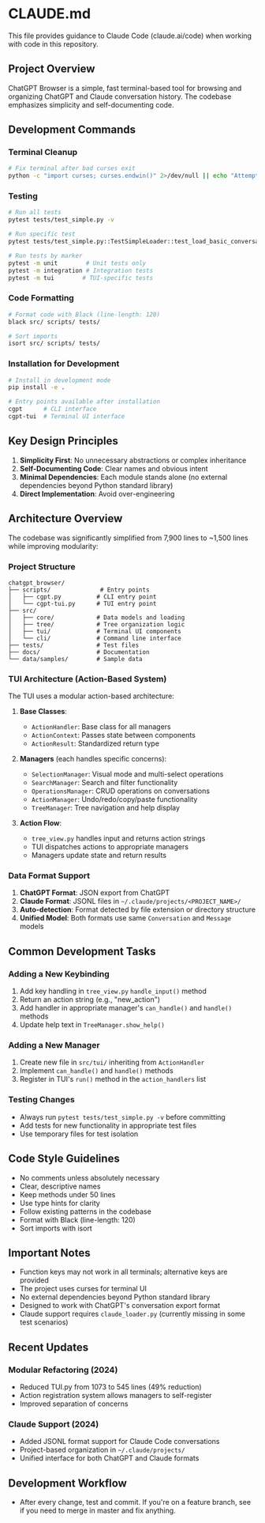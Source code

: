 # CLAUDE.md

This file provides guidance to Claude Code (claude.ai/code) when working with code in this repository.

## Project Overview

ChatGPT Browser is a simple, fast terminal-based tool for browsing and organizing ChatGPT and Claude conversation history. The codebase emphasizes simplicity and self-documenting code.

## Development Commands

### Terminal Cleanup
```bash
# Fix terminal after bad curses exit
python -c "import curses; curses.endwin()" 2>/dev/null || echo "Attempted terminal cleanup"
```

### Testing
```bash
# Run all tests
pytest tests/test_simple.py -v

# Run specific test
pytest tests/test_simple.py::TestSimpleLoader::test_load_basic_conversation -v

# Run tests by marker
pytest -m unit        # Unit tests only
pytest -m integration # Integration tests
pytest -m tui        # TUI-specific tests
```

### Code Formatting
```bash
# Format code with Black (line-length: 120)
black src/ scripts/ tests/

# Sort imports
isort src/ scripts/ tests/
```

### Installation for Development
```bash
# Install in development mode
pip install -e .

# Entry points available after installation
cgpt      # CLI interface
cgpt-tui  # Terminal UI interface
```

## Key Design Principles

1. **Simplicity First**: No unnecessary abstractions or complex inheritance
2. **Self-Documenting Code**: Clear names and obvious intent
3. **Minimal Dependencies**: Each module stands alone (no external dependencies beyond Python standard library)
4. **Direct Implementation**: Avoid over-engineering

## Architecture Overview

The codebase was significantly simplified from 7,900 lines to ~1,500 lines while improving modularity:

### Project Structure
```
chatgpt_browser/
├── scripts/              # Entry points
│   ├── cgpt.py          # CLI entry point
│   └── cgpt-tui.py      # TUI entry point
├── src/
│   ├── core/            # Data models and loading
│   ├── tree/            # Tree organization logic
│   ├── tui/             # Terminal UI components
│   └── cli/             # Command line interface
├── tests/               # Test files
├── docs/                # Documentation
└── data/samples/        # Sample data
```

### TUI Architecture (Action-Based System)
The TUI uses a modular action-based architecture:

1. **Base Classes**:
   - `ActionHandler`: Base class for all managers
   - `ActionContext`: Passes state between components
   - `ActionResult`: Standardized return type

2. **Managers** (each handles specific concerns):
   - `SelectionManager`: Visual mode and multi-select operations
   - `SearchManager`: Search and filter functionality
   - `OperationsManager`: CRUD operations on conversations
   - `ActionManager`: Undo/redo/copy/paste functionality
   - `TreeManager`: Tree navigation and help display

3. **Action Flow**:
   - `tree_view.py` handles input and returns action strings
   - TUI dispatches actions to appropriate managers
   - Managers update state and return results

### Data Format Support

1. **ChatGPT Format**: JSON export from ChatGPT
2. **Claude Format**: JSONL files in `~/.claude/projects/<PROJECT_NAME>/`
3. **Auto-detection**: Format detected by file extension or directory structure
4. **Unified Model**: Both formats use same `Conversation` and `Message` models

## Common Development Tasks

### Adding a New Keybinding
1. Add key handling in `tree_view.py` `handle_input()` method
2. Return an action string (e.g., "new_action")
3. Add handler in appropriate manager's `can_handle()` and `handle()` methods
4. Update help text in `TreeManager.show_help()`

### Adding a New Manager
1. Create new file in `src/tui/` inheriting from `ActionHandler`
2. Implement `can_handle()` and `handle()` methods
3. Register in TUI's `run()` method in the `action_handlers` list

### Testing Changes
- Always run `pytest tests/test_simple.py -v` before committing
- Add tests for new functionality in appropriate test files
- Use temporary files for test isolation

## Code Style Guidelines

- No comments unless absolutely necessary
- Clear, descriptive names
- Keep methods under 50 lines
- Use type hints for clarity
- Follow existing patterns in the codebase
- Format with Black (line-length: 120)
- Sort imports with isort

## Important Notes

- Function keys may not work in all terminals; alternative keys are provided
- The project uses curses for terminal UI
- No external dependencies beyond Python standard library
- Designed to work with ChatGPT's conversation export format
- Claude support requires `claude_loader.py` (currently missing in some test scenarios)

## Recent Updates

### Modular Refactoring (2024)
- Reduced TUI.py from 1073 to 545 lines (49% reduction)
- Action registration system allows managers to self-register
- Improved separation of concerns

### Claude Support (2024)
- Added JSONL format support for Claude Code conversations
- Project-based organization in `~/.claude/projects/`
- Unified interface for both ChatGPT and Claude formats

## Development Workflow

- After every change, test and commit. If you're on a feature branch, see if you need to merge in master and fix anything.